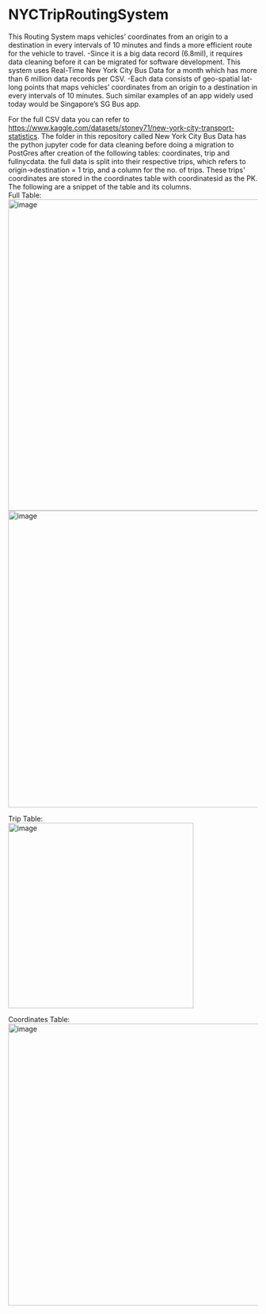 # NYCTripRoutingSystem
This Routing System maps vehicles’ coordinates from an origin to a destination in every intervals of 10 minutes and finds a more efficient route for the vehicle to travel.
-Since it is a big data record (6.8mil), it requires data cleaning before it can be migrated for software development.
This system uses Real-Time New York City Bus Data for a month which has more than 6 million data records per CSV.
-Each data consists of geo-spatial lat-long points that maps vehicles’ coordinates from an origin to a destination in every intervals of 10 minutes. 
Such similar examples of an app widely used today would be Singapore’s SG Bus app.

For the full CSV data you can refer to https://www.kaggle.com/datasets/stoney71/new-york-city-transport-statistics.
The folder in this repository called New York City Bus Data has the python jupyter code for data cleaning before doing a migration to PostGres after creation of the following tables:
coordinates, trip and fullnycdata. the full data is split into their respective trips, which refers to origin->destination = 1 trip, and a column for the no. of trips.
These trips' coordinates are stored in the coordinates table with coordinatesid as the PK.
The following are a snippet of the table and its columns.  
  Full Table: 
<img width="628" alt="image" src="https://user-images.githubusercontent.com/97331839/226262153-fe8b2556-0e7c-42b0-9bf2-e074e03ed628.png">
<img width="599" alt="image" src="https://user-images.githubusercontent.com/97331839/226262219-2c66b830-4474-493e-810f-72f99a737e6e.png">

  Trip Table:  
<img width="374" alt="image" src="https://user-images.githubusercontent.com/97331839/226262539-d3215cf9-ae93-4e61-ba62-52c2c2e4c04c.png">

  Coordinates Table:  
<img width="569" alt="image" src="https://user-images.githubusercontent.com/97331839/226262662-15ecadfb-240c-46f9-a1a0-630bd7a097f6.png">

